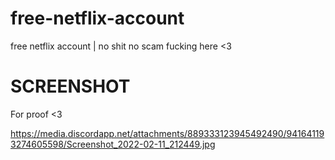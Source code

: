 # free-netflix-account
free netflix account | no shit no scam fucking here &lt;3


# SCREENSHOT

For proof <3

https://media.discordapp.net/attachments/889333123945492490/941641193274605598/Screenshot_2022-02-11_212449.jpg
